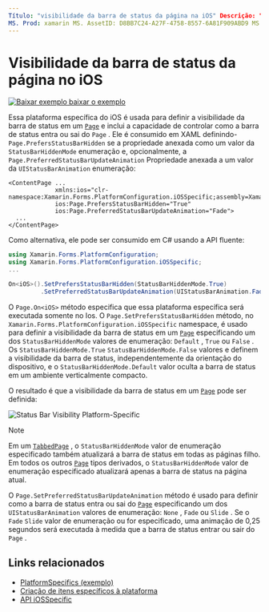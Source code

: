 ```yaml
---
Título: "visibilidade da barra de status da página na iOS" Descrição: "as especificações da plataforma permitem consumir funcionalidade que só está disponível em uma plataforma específica, sem implementar renderizadores personalizados ou efeitos. Este artigo explica como consumir a plataforma específica do iOS que define a visibilidade da barra de status em uma página. "
MS. Prod: xamarin MS. AssetID: D8BB7C24-A27F-4758-8557-6A81F909ABD9 MS. Technology: xamarin-Forms autor: davidbritch MS. Author: dabritch MS. Date: 10/24/2018 no-loc: [ Xamarin.Forms , Xamarin.Essentials ]
---
```


# <a name="page-status-bar-visibility-on-ios"></a>Visibilidade da barra de status da página no iOS

[![Baixar exemplo ](~/media/shared/download.png) baixar o exemplo](https://docs.microsoft.com/samples/xamarin/xamarin-forms-samples/userinterface-platformspecifics)

Essa plataforma específica do iOS é usada para definir a visibilidade da barra de status em um [`Page`](xref:Xamarin.Forms.Page) e inclui a capacidade de controlar como a barra de status entra ou sai do `Page` . Ele é consumido em XAML definindo- `Page.PrefersStatusBarHidden` se a propriedade anexada como um valor da `StatusBarHiddenMode` enumeração e, opcionalmente, a `Page.PreferredStatusBarUpdateAnimation` Propriedade anexada a um valor da `UIStatusBarAnimation` enumeração:

```xaml
<ContentPage ...
             xmlns:ios="clr-namespace:Xamarin.Forms.PlatformConfiguration.iOSSpecific;assembly=Xamarin.Forms.Core"
             ios:Page.PrefersStatusBarHidden="True"
             ios:Page.PreferredStatusBarUpdateAnimation="Fade">
  ...
</ContentPage>
```

Como alternativa, ele pode ser consumido em C# usando a API fluente:

```csharp
using Xamarin.Forms.PlatformConfiguration;
using Xamarin.Forms.PlatformConfiguration.iOSSpecific;
...

On<iOS>().SetPrefersStatusBarHidden(StatusBarHiddenMode.True)
         .SetPreferredStatusBarUpdateAnimation(UIStatusBarAnimation.Fade);
```

O `Page.On<iOS>` método especifica que essa plataforma específica será executada somente no Ios. O `Page.SetPrefersStatusBarHidden` método, no `Xamarin.Forms.PlatformConfiguration.iOSSpecific` namespace, é usado para definir a visibilidade da barra de status em um [`Page`](xref:Xamarin.Forms.Page) especificando um dos `StatusBarHiddenMode` valores de enumeração: `Default` , `True` ou `False` . Os `StatusBarHiddenMode.True` `StatusBarHiddenMode.False` valores e definem a visibilidade da barra de status, independentemente da orientação do dispositivo, e o `StatusBarHiddenMode.Default` valor oculta a barra de status em um ambiente verticalmente compacto.

O resultado é que a visibilidade da barra de status em um [`Page`](xref:Xamarin.Forms.Page) pode ser definida:

![](page-status-bar-visibility-images/hide-status-bar.png "Status Bar Visibility Platform-Specific")

> [!NOTE]
> Em um [`TabbedPage`](xref:Xamarin.Forms.TabbedPage) , o `StatusBarHiddenMode` valor de enumeração especificado também atualizará a barra de status em todas as páginas filho. Em todos os outros [`Page`](xref:Xamarin.Forms.Page) tipos derivados, o `StatusBarHiddenMode` valor de enumeração especificado atualizará apenas a barra de status na página atual.

O `Page.SetPreferredStatusBarUpdateAnimation` método é usado para definir como a barra de status entra ou sai do [`Page`](xref:Xamarin.Forms.Page) especificando um dos `UIStatusBarAnimation` valores de enumeração: `None` , `Fade` ou `Slide` . Se o `Fade` `Slide` valor de enumeração ou for especificado, uma animação de 0,25 segundos será executada à medida que a barra de status entrar ou sair do `Page` .

## <a name="related-links"></a>Links relacionados

- [PlatformSpecifics (exemplo)](https://docs.microsoft.com/samples/xamarin/xamarin-forms-samples/userinterface-platformspecifics)
- [Criação de itens específicos à plataforma](~/xamarin-forms/platform/platform-specifics/index.md#creating-platform-specifics)
- [API iOSSpecific](xref:Xamarin.Forms.PlatformConfiguration.iOSSpecific)
